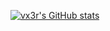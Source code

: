 [![vx3r's GitHub stats](https://github-readme-stats.vercel.app/api?username=vx3r&theme=nightowl&show_icons=true&hide_border=true&count_private=true)](https://github.com/vx3r)
